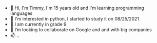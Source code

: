 - 👋 Hi, I'm Timmy, I'm 15 years old and I'm learning programming languages
- 👀 I'm interested in python, I started to study it on 08/25/2021
- 🌱 I am currently in grade 9
- 💞️ I’m looking to collaborate on Google and and with big companies
- 📫 ..

<!---
Young1Timmy/Young1Timmy is a ✨ special ✨ repository because its `README.md` (this file) appears on your GitHub profile.
You can click the Preview link to take a look at your changes.
--->
